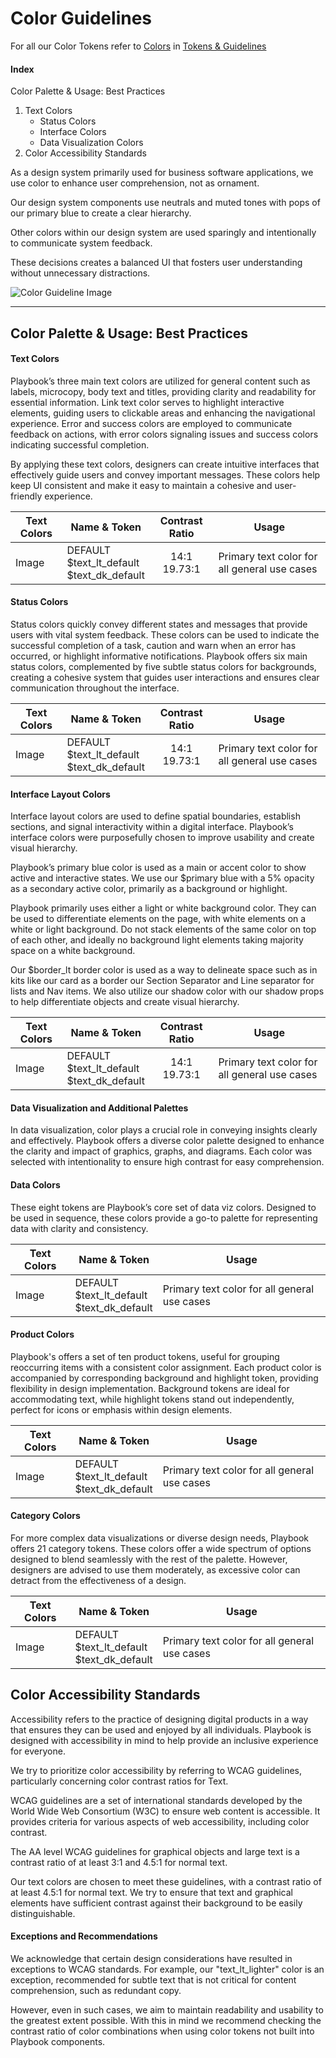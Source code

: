 # Color Guidelines

For all our Color Tokens refer to [Colors](https://playbook.powerapp.cloud/visual_guidelines/colors) in [Tokens & Guidelines](https://playbook.powerapp.cloud/visual_guidelines)

#### Index
Color Palette & Usage: Best Practices
1. Text Colors
   * Status Colors
   * Interface Colors
   * Data Visualization Colors
2. Color Accessibility Standards

As a design system primarily used for business software applications, we use color to enhance user comprehension, not as ornament. 

Our design system components use neutrals and muted tones with pops of our primary blue to create a clear hierarchy.

Other colors within our design system are used sparingly and intentionally to communicate system feedback.

These decisions creates a balanced UI that fosters user understanding without unnecessary distractions.

![Color Guideline Image](https://github.com/powerhome/playbook/assets/89551222/e1cc85e8-2582-4662-a71d-f63867cc02e1) 

---

## Color Palette & Usage: Best Practices

#### Text Colors

Playbook’s three main text colors are utilized for general content such as labels, microcopy, body text and titles, providing clarity and readability for essential information. 
Link text color serves to highlight interactive elements, guiding users to clickable areas and enhancing the navigational experience. 
Error and success colors are employed to communicate feedback on actions, with error colors signaling issues and success colors indicating successful completion. 

By applying these text colors, designers can create intuitive interfaces that effectively guide users and convey important messages. These colors help keep UI consistent and make it easy to maintain a cohesive and user-friendly experience.

| Text Colors | Name & Token | Contrast Ratio|  Usage |
|----------|-------------| :----:|------|
| Image | DEFAULT <br/> $text_lt_default <br/> $text_dk_default | 14:1 <br/> 19.73:1 | Primary text color for all general use cases |

#### Status Colors

Status colors quickly convey different states and messages that provide users with vital system feedback. These colors can be used to indicate the successful completion of a task, caution and warn when an error has occurred, or highlight informative notifications. Playbook offers six main status colors, complemented by five subtle status colors for backgrounds, creating a cohesive system that guides user interactions and ensures clear communication throughout the interface.

| Text Colors | Name & Token | Contrast Ratio|  Usage |
|----------|-------------| :----:|------|
| Image | DEFAULT <br/> $text_lt_default <br/> $text_dk_default | 14:1 <br/> 19.73:1 | Primary text color for all general use cases |

#### Interface Layout Colors

Interface layout colors are used to define spatial boundaries, establish sections, and signal interactivity within a digital interface. Playbook’s interface colors were purposefully chosen to improve usability and create visual hierarchy.

Playbook’s primary blue color is used as a main or accent color to show active and interactive states. We use our $primary blue with a 5% opacity as a secondary active color, primarily as a background or highlight.

Playbook primarily uses either a light or white background color. They can be used to differentiate elements on the page, with white elements on a white or light background. Do not stack elements of the same color on top of each other, and ideally no background light elements taking majority space on a white background.

Our $border_lt border color is used as a way to delineate space such as in kits like our card as a border our Section Separator and Line separator for lists and Nav items. We also utilize our shadow color with our shadow props to help differentiate objects and create visual hierarchy.

| Text Colors | Name & Token | Contrast Ratio|  Usage |
|----------|-------------| :----:|------|
| Image | DEFAULT <br/> $text_lt_default <br/> $text_dk_default | 14:1 <br/> 19.73:1 | Primary text color for all general use cases |

#### Data Visualization and Additional Palettes

In data visualization, color plays a crucial role in conveying insights clearly and effectively. Playbook offers a diverse color palette designed to enhance the clarity and impact of graphics, graphs, and diagrams. Each color was selected with intentionality to ensure high contrast for easy comprehension.

#### Data Colors

These eight tokens are Playbook’s core set of data viz colors. Designed to be used in sequence, these colors provide a go-to palette for representing data with clarity and consistency. 

| Text Colors | Name & Token | Usage |
|----------|-------------|------|
| Image | DEFAULT <br/> $text_lt_default <br/> $text_dk_default | Primary text color for all general use cases |

#### Product Colors

Playbook's offers a set of ten product tokens, useful for grouping reoccurring items with a consistent color assignment. 
Each product color is accompanied by corresponding background and highlight token, providing flexibility in design implementation. Background tokens are ideal for accommodating text, while highlight tokens stand out independently, perfect for icons or emphasis within design elements.

| Text Colors | Name & Token | Usage |
|----------|-------------|------|
| Image | DEFAULT <br/> $text_lt_default <br/> $text_dk_default | Primary text color for all general use cases |

#### Category Colors

For more complex data visualizations or diverse design needs, Playbook offers 21 category tokens. These colors offer a wide spectrum of options designed to blend seamlessly with the rest of the palette. However, designers are advised to use them moderately, as excessive color can detract from the effectiveness of a design.

| Text Colors | Name & Token | Usage |
|----------|-------------|------|
| Image | DEFAULT <br/> $text_lt_default <br/> $text_dk_default | Primary text color for all general use cases |


## Color Accessibility Standards

Accessibility refers to the practice of designing digital products in a way that ensures they can be used and enjoyed by all individuals.
Playbook is designed with accessibility in mind to help provide an inclusive experience for everyone. 

We try to prioritize color accessibility by referring to WCAG guidelines, particularly concerning color contrast ratios for Text. 

WCAG guidelines are a set of international standards developed by the World Wide Web Consortium (W3C) to ensure web content is accessible. It provides criteria for various aspects of web accessibility, including color contrast.

The AA level WCAG guidelines for graphical objects and large text is a contrast ratio of at least 3:1 and  4.5:1 for normal text. 

Our text colors are chosen to meet these guidelines, with a contrast ratio of at least 4.5:1 for normal text.
We try to ensure that text and graphical elements have sufficient contrast against their background to be easily distinguishable.

#### Exceptions and Recommendations

We acknowledge that certain design considerations have resulted in exceptions to WCAG standards. 
For example, our "text_lt_lighter" color is an exception, recommended for subtle text that is not critical for content comprehension, such as redundant copy. 

However, even in such cases, we aim to maintain readability and usability to the greatest extent possible. With this in mind we recommend checking the contrast ratio of color combinations when using color tokens not built into Playbook components.
